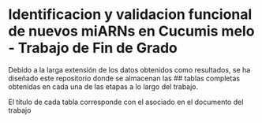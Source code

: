 # Identificacion y validacion funcional de nuevos miARNs en Cucumis melo - Trabajo de Fin de Grado

Debido a la larga extensión de los datos obtenidos como resultados, se ha diseñado este repositorio donde se almacenan las ## tablas completas obtenidas en cada 
una de las etapas a lo largo del trabajo.

El título de cada tabla corresponde con el asociado en el documento del trabajo 
